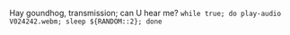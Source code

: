 Hay goundhog, transmission; can U hear me? 
`while true; do play-audio V024242.webm; sleep ${RANDOM::2}; done`
